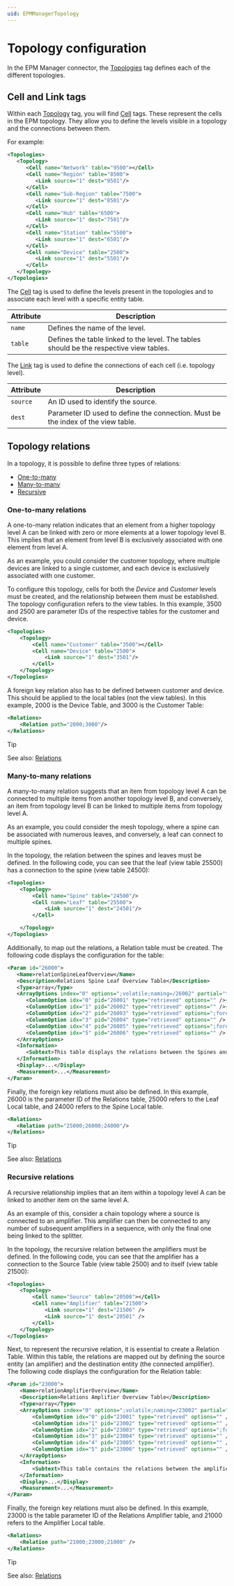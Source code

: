 ```yaml
---
uid: EPMManagerTopology
---
```


# Topology configuration

In the EPM Manager connector, the [Topologies](xref:Protocol.Topologies) tag defines each of the different topologies.

## Cell and Link tags

Within each [Topology](xref:Protocol.Topologies.Topology) tag, you will find [Cell](xref:Protocol.Topologies.Topology.Cell) tags. These represent the cells in the EPM topology. They allow you to define the levels visible in a topology and the connections between them.

For example:

```xml
<Topologies>
   <Topology>
      <Cell name="Network" table="9500"></Cell>
      <Cell name="Region" table="8500">
         <Link source="1" dest="9501"/>
      </Cell>
      <Cell name="Sub-Region" table="7500">
         <Link source="1" dest="8501"/>
      </Cell>
      <Cell name="Hub" table="6500">
         <Link source="1" dest="7501"/>
      </Cell>
      <Cell name="Station" table="5500">
         <Link source="1" dest="6501"/>
      </Cell>
      <Cell name="Device" table="2500">
         <Link source="1" dest="5501"/>
      </Cell>
   </Topology>
</Topologies>
```

The [Cell](xref:Protocol.Topologies.Topology.Cell) tag is used to define the levels present in the topologies and to associate each level with a specific entity table.

| Attribute | Description                                                                             |
|-----------|-----------------------------------------------------------------------------------------|
| `name`    | Defines the name of the level.                                                          |
| `table`   | Defines the table linked to the level. The tables should be the respective view tables. |

The [Link](xref:Protocol.Topologies.Topology.Cell.Link) tag is used to define the connections of each cell (i.e. topology level).

| Attribute | Description                                                                      |
|-----------|----------------------------------------------------------------------------------|
| `source`  | An ID used to identify the source.                                               |
| `dest`    | Parameter ID used to define the connection. Must be the index of the view table. |

## Topology relations

In a topology, it is possible to define three types of relations:

- [One-to-many](#one-to-many-relations)
- [Many-to-many](#many-to-many-relations)
- [Recursive](#recursive-relations)

### One-to-many relations

A one-to-many relation indicates that an element from a higher topology level A can be linked with zero or more elements at a lower topology level B. This implies that an element from level B is exclusively associated with one element from level A.

As an example, you could consider the customer topology, where multiple devices are linked to a single customer, and each device is exclusively associated with one customer.

To configure this topology, cells for both the *Device* and *Customer* levels must be created, and the relationship between them must be established. The topology configuration refers to the view tables. In this example, 3500 and 2500 are parameter IDs of the respective tables for the customer and device.

```xml
<Topologies>
    <Topology>
        <Cell name="Customer" table="3500"></Cell>
        <Cell name="Device" table="2500">
            <Link source="1" dest="3501"/>
        </Cell>
    </Topology>
</Topologies>
```

A foreign key relation also has to be defined between customer and device. This should be applied to the local tables (not the view tables). In this example, 2000 is the Device Table, and 3000 is the Customer Table:

```xml
<Relations>
    <Relation path="2000;3000"/>
</Relations>
```

> [!TIP]
> See also: [Relations](xref:UIComponentsTableRelations)

### Many-to-many relations

A many-to-many relation suggests that an item from topology level A can be connected to multiple items from another topology level B, and conversely, an item from topology level B can be linked to multiple items from topology level A.

As an example, you could consider the mesh topology, where a spine can be associated with numerous leaves, and conversely, a leaf can connect to multiple spines.

In the topology, the relation between the spines and leaves must be defined. In the following code, you can see that the leaf (view table 25500) has a connection to the spine (view table 24500):

```xml
<Topologies>
    <Topology>
        <Cell name="Spine" table="24500"/>
        <Cell name="Leaf" table="25500">
            <Link source="1" dest="24501"/>
        </Cell>

    </Topology>
</Topologies>
```

Additionally, to map out the relations, a Relation table must be created. The following code displays the configuration for the table:

```xml
<Param id="26000">
   <Name>relationSpineLeafOverview</Name>
   <Description>Relations Spine Leaf Overview Table</Description>
   <Type>array</Type>
   <ArrayOptions index="0" options=";volatile;naming=/26002" partial="true:200">
      <ColumnOption idx="0" pid="26001" type="retrieved" options="" /><!-- Index of the row -->
      <ColumnOption idx="1" pid="26002" type="retrieved" options="" /><!-- Name of the relation -->
      <ColumnOption idx="2" pid="26003" type="retrieved" options=";foreignKey=24000" /><!-- Spine ID (Foreign Key to the Spine Local table) -->
      <ColumnOption idx="3" pid="26004" type="retrieved" options="" /> <!-- Name of the Spine-->
      <ColumnOption idx="4" pid="26005" type="retrieved" options=";foreignKey=25000" /><!-- Leaf ID (Foreign Key to the Leaf Local table) -->
      <ColumnOption idx="5" pid="26006" type="retrieved" options="" /> <!-- Name of the Leaf-->
   </ArrayOptions>
   <Information>
      <Subtext>This table displays the relations between the Spines and Leaves.</Subtext>
   </Information>
   <Display>...</Display>
   <Measurement>...</Measurement>
</Param>
```

Finally, the foreign key relations must also be defined. In this example, 26000 is the parameter ID of the Relations table, 25000 refers to the Leaf Local table, and 24000 refers to the Spine Local table.

```xml
<Relations>
   <Relation path="25000;26000;24000"/>
</Relations>
```

> [!TIP]
> See also: [Relations](xref:UIComponentsTableRelations)

### Recursive relations

A recursive relationship implies that an item within a topology level A can be linked to another item on the same level A.

As an example of this, consider a chain topology where a source is connected to an amplifier. This amplifier can then be connected to any number of subsequent amplifiers in a sequence, with only the final one being linked to the splitter.

In the topology, the recursive relation between the amplifiers must be defined. In the following code, you can see that the amplifier has a connection to the Source Table (view table 2500) and to itself (view table 21500):

```xml
<Topologies>
    <Topology>
        <Cell name="Source" table="20500"></Cell>
        <Cell name="Amplifier" table="21500">
            <Link source="1" dest="21506" />
            <Link source="1" dest="20501" />
        </Cell>
    </Topology>
</Topologies>
```

Next, to represent the recursive relation, it is essential to create a Relation Table. Within this table, the relations are mapped out by defining the source entity (an amplifier) and the destination entity (the connected amplifier). The following code displays the configuration for the Relation table:

```xml
<Param id="23000">
    <Name>relationAmplifierOverview</Name>
    <Description>Relations Amplifier Overview Table</Description>
    <Type>array</Type>
    <ArrayOptions index="0" options=";volatile;naming=/23002" partial="true:200">
        <ColumnOption idx="0" pid="23001" type="retrieved" options="" /> <!-- Index of the row -->
        <ColumnOption idx="1" pid="23002" type="retrieved" options="" /> <!-- Name of the relation [Source/Destination] -->
        <ColumnOption idx="2" pid="23003" type="retrieved" options=";foreignKey=21000" />  <!-- Source Amplifier ID (Foreign Key to the Amplifier Local table) -->
        <ColumnOption idx="3" pid="23004" type="retrieved" options="" /> <!-- Source Amplifier Name -->
        <ColumnOption idx="4" pid="23005" type="retrieved" options="" /> <!-- Destination Amplifier ID -->
        <ColumnOption idx="5" pid="23006" type="retrieved" options="" /> <!-- Destination Amplifier Name -->
    </ArrayOptions>
    <Information>
        <Subtext>This table contains the relations between the amplifiers.</Subtext>
    </Information>
    <Display>...</Display>
    <Measurement>...</Measurement>
</Param>
```

Finally, the foreign key relations must also be defined. In this example, 23000 is the table parameter ID of the Relations Amplifier table, and 21000 refers to the Amplifier Local table.

```xml
<Relations>
    <Relation path="21000;23000;21000" />
</Relations>
```

> [!TIP]
> See also: [Relations](xref:UIComponentsTableRelations)
